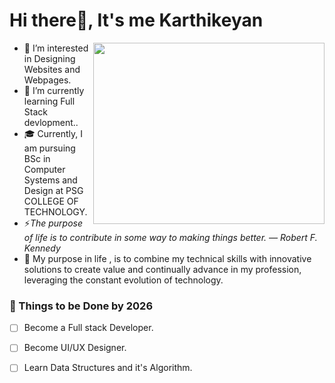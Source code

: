 # Hi there👋, It's me Karthikeyan  

 <img align="right" width="370" height="290" src="https://cdn.dribbble.com/users/1233499/screenshots/3850691/web-development.gif">

- 👀 I’m interested in Designing Websites and Webpages.                                                
- 🌱 I’m currently learning Full Stack devlopment..
- 🎓 Currently, I am pursuing BSc in Computer Systems and Design at PSG COLLEGE OF TECHNOLOGY.
- ⚡*The purpose of life is to contribute in some way to making things better. — Robert F. Kennedy*
- 🔭 My purpose in life , is to combine my technical skills with innovative solutions to create value and continually advance in my profession, leveraging the constant evolution of technology.
 ### 🚩 Things to be Done by 2026
-  [ ] Become a Full stack Developer.
-  [ ] Become UI/UX Designer.
-  [ ] Learn Data Structures and it's Algorithm.


